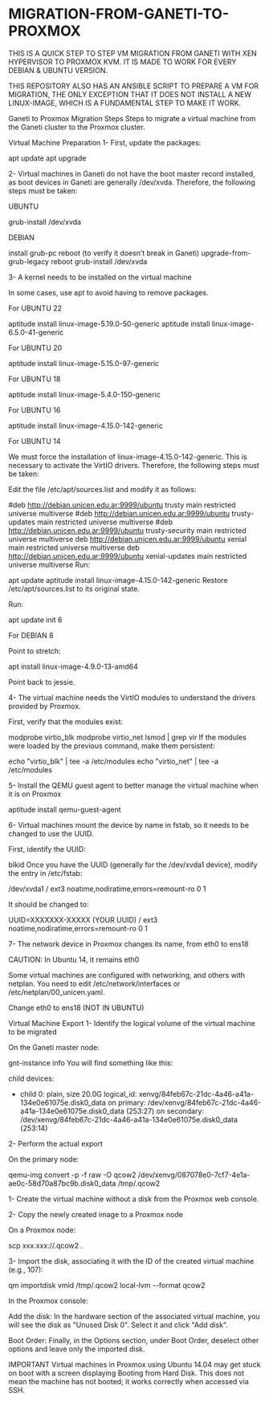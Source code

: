 # MIGRATION-FROM-GANETI-TO-PROXMOX
THIS IS A QUICK STEP TO STEP VM MIGRATION FROM GANETI WITH XEN HYPERVISOR TO PROXMOX KVM.
IT IS MADE TO WORK FOR EVERY DEBIAN & UBUNTU VERSION.

THIS REPOSITORY ALSO HAS AN ANSIBLE SCRIPT TO PREPARE A VM FOR MIGRATION, THE ONLY EXCEPTION THAT IT DOES NOT INSTALL A NEW LINUX-IMAGE, WHICH IS A FUNDAMENTAL STEP TO MAKE IT WORK.

Ganeti to Proxmox Migration Steps
Steps to migrate a virtual machine from the Ganeti cluster to the Proxmox cluster.

Virtual Machine Preparation
1- First, update the packages:

apt update
apt upgrade

2- Virtual machines in Ganeti do not have the boot master record installed, as boot devices in Ganeti are generally /dev/xvda. Therefore, the following steps must be taken:

UBUNTU

grub-install /dev/xvda

DEBIAN

install grub-pc
reboot (to verify it doesn’t break in Ganeti)
upgrade-from-grub-legacy
reboot
grub-install /dev/xvda

3- A kernel needs to be installed on the virtual machine

In some cases, use apt to avoid having to remove packages.

For UBUNTU 22

aptitude install linux-image-5.19.0-50-generic
aptitude install linux-image-6.5.0-41-generic

For UBUNTU 20

aptitude install linux-image-5.15.0-97-generic

For UBUNTU 18

aptitude install linux-image-5.4.0-150-generic

For UBUNTU 16

aptitude install linux-image-4.15.0-142-generic

For UBUNTU 14

We must force the installation of linux-image-4.15.0-142-generic. This is necessary to activate the VirtIO drivers. Therefore, the following steps must be taken:

Edit the file /etc/apt/sources.list and modify it as follows:

#deb http://debian.unicen.edu.ar:9999/ubuntu trusty main restricted universe multiverse
#deb http://debian.unicen.edu.ar:9999/ubuntu trusty-updates main restricted universe multiverse
#deb http://debian.unicen.edu.ar:9999/ubuntu trusty-security main restricted universe multiverse
deb http://debian.unicen.edu.ar:9999/ubuntu xenial main restricted universe multiverse
deb http://debian.unicen.edu.ar:9999/ubuntu xenial-updates main restricted universe multiverse
Run:

apt update
aptitude install linux-image-4.15.0-142-generic
Restore /etc/apt/sources.list to its original state.

Run:

apt update
init 6

For DEBIAN 8

Point to stretch:

apt install linux-image-4.9.0-13-amd64

Point back to jessie.

4- The virtual machine needs the VirtIO modules to understand the drivers provided by Proxmox.

First, verify that the modules exist:


modprobe virtio_blk
modprobe virtio_net
lsmod | grep vir
If the modules were loaded by the previous command, make them persistent:

echo "virtio_blk" | tee -a /etc/modules
echo "virtio_net" | tee -a /etc/modules

5- Install the QEMU guest agent to better manage the virtual machine when it is on Proxmox

aptitude install qemu-guest-agent

6- Virtual machines mount the device by name in fstab, so it needs to be changed to use the UUID.

First, identify the UUID:

blkid
Once you have the UUID (generally for the /dev/xvda1 device), modify the entry in /etc/fstab:

/dev/xvda1 / ext3 noatime,nodiratime,errors=remount-ro 0 1

It should be changed to:

UUID=XXXXXXX-XXXXX (YOUR UUID) / ext3 noatime,nodiratime,errors=remount-ro 0 1

7- The network device in Proxmox changes its name, from eth0 to ens18

CAUTION: In Ubuntu 14, it remains eth0

Some virtual machines are configured with networking, and others with netplan. You need to edit /etc/network/interfaces or /etc/netplan/00_unicen.yaml.

Change eth0 to ens18 (NOT IN UBUNTU)

Virtual Machine Export
1- Identify the logical volume of the virtual machine to be migrated

On the Ganeti master node:

gnt-instance info <virtual>
You will find something like this:

child devices: 
  - child 0: plain, size 20.0G
    logical_id: xenvg/84feb67c-21dc-4a46-a41a-134e0e61075e.disk0_data
    on primary: /dev/xenvg/84feb67c-21dc-4a46-a41a-134e0e61075e.disk0_data (253:27)
    on secondary: /dev/xenvg/84feb67c-21dc-4a46-a41a-134e0e61075e.disk0_data (253:14)
    
2- Perform the actual export

On the primary node:

qemu-img convert -p -f raw -O qcow2 /dev/xenvg/087078e0-7cf7-4e1a-ae0c-58d70a87bc9b.disk0_data /tmp/<virtual>.qcow2

1- Create the virtual machine without a disk from the Proxmox web console.

2- Copy the newly created image to a Proxmox node

On a Proxmox node:

scp xxx.xxx:/<tmp o data>/<virtual>.qcow2 .

3- Import the disk, associating it with the ID of the created virtual machine (e.g., 107):

qm importdisk vmid /tmp/<virtual>.qcow2 local-lvm --format qcow2

In the Proxmox console:

Add the disk: In the hardware section of the associated virtual machine, you will see the disk as "Unused Disk 0". Select it and click "Add disk".

Boot Order: Finally, in the Options section, under Boot Order, deselect other options and leave only the imported disk.

IMPORTANT
Virtual machines in Proxmox using Ubuntu 14.04 may get stuck on boot with a screen displaying Booting from Hard Disk. This does not mean the machine has not booted; it works correctly when accessed via SSH.
